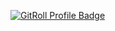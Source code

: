 <a href="https://gitroll.io/profile/u3M74crKGmMVLgZmxBlfbrizoqfP2" target="_blank"><img src="https://gitroll.io/api/badges/profiles/v1/u3M74crKGmMVLgZmxBlfbrizoqfP2" alt="GitRoll Profile Badge"/></a>